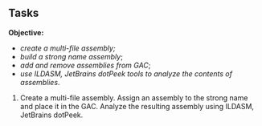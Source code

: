 ## Tasks  
**Objective:** 
- *create a multi-file assembly;* 
- *build a strong name assembly*;
- *add and remove assemblies from GAC*;
- *use ILDASM, JetBrains dotPeek tools to analyze the contents of assemblies*.
1. Create a multi-file assembly. Assign an assembly to the strong name and place it in the GAC. Analyze the resulting assembly using ILDASM, JetBrains dotPeek.
